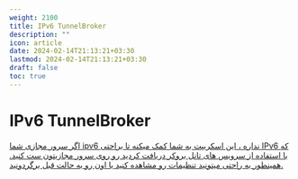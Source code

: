 ```yaml
---
weight: 2100
title: IPv6 TunnelBroker
description: ""
icon: article
date: 2024-02-14T21:13:21+03:30
lastmod: 2024-02-14T21:13:21+03:30
draft: false
toc: true
---
```

# IPv6 TunnelBroker

[اگر سرور مجازی شما ipv6 نداره ، این اسکریپت به شما کمک میکنه تا براحتی IPv6 که با استفاده از سرویس های تانل بروکر دریافت کردید رو روی سرور مجازیتون ست کنید. همینطور به راحتی میتونید تنظیمات رو مشاهده کنید یا اون رو به حالت قبل برگردونید.](https://github.com/azavaxhuman/IPv6-TunnelBroker)